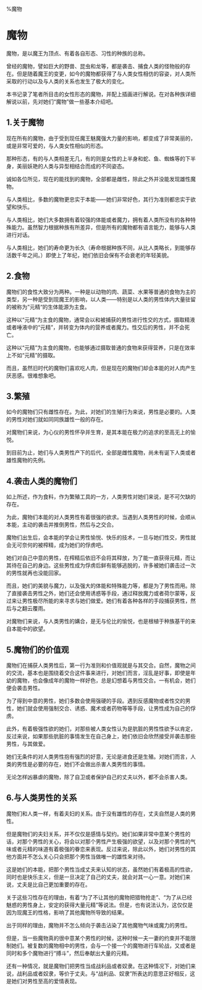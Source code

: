 ﻿
%魔物

# 魔物

魔物，是以魔王为顶点、有着各自形态、习性的种族的总称。

曾经的魔物，譬如巨大的野兽、昆虫和龙等，都是袭击、捕食人类的怪物般的存在。但是随着魔王的变更，如今的魔物都获得了与人类女性相仿的容姿，对人类所采取的行动以及与人类的关系也发生了极大的变化。

本书记录了笔者所目击的女性形态的魔物，并配上插画进行解说。在对各种族详细解说以前，先对她们“魔物”做一些基本介绍吧。


## 1.关于魔物

现在所有的魔物，由于受到现任魔王魅魔强大力量的影响，都变成了非常美丽的，或是非常可爱的，与人类女性相似的形态。

那种形态，有的与人类相差无几，有的则是女性的上半身和蛇、鱼、蜘蛛等的下半身，美丽妖艳的人类与异型相结合而成的不同姿态。

诚如各位所见，现在的能找到的魔物，全部都是雌性，除此之外并没能发现雄性魔物。

与人类相比，多数的魔物更忠实于本能——她们非常好色，其行为准则都忠实于欲望和快乐。

与人类相比，她们大多数拥有着较强的体能或者魔力，拥有着人类所没有的各种特殊能力。虽然智力根据种族有所差异，但是所有的魔物都有语言能力，能够与人类进行对话。

与人类相比，她们的寿命更为长久（寿命根据种族不同，从比人类略长，到能够存活数千年之间。）即使上了年纪，她们依旧会保有不会衰老的年轻美貌。


## 2.食物

魔物们的食性大致分为两种。一种是以动物的肉、蔬菜、水果等普通的食物为主的类型，另一种是受到现魔王的影响，以人类——特别是以人类的男性体内大量驻留的被称为”元精“的生体能源为主食。

这种以“元精“为主食的魔物，通常会以和被捕获的男性进行性交的方式，摄取精液或者唾液中的“元精”，并转变为体内的营养或者魔力。性交后的男性，并不会死亡。

这种以“元精”为主食的魔物，也能够通过摄取普通的食物来获得营养，只是在效率上不如“元精”的摄取。

而且，虽然旧时代的魔物们喜欢吃人肉，但是现在的魔物们却会本能的对人肉产生厌恶感。很难想象吧。


## 3.繁殖

如今的魔物们只有雌性存在。为此，对她们的生殖行为来说，男性是必要的。人类的男性对她们就如同同族雄性一般的存在。

对魔物们来说，为心仪的男性怀孕并生育，是其本能在极力的追求的至高无上的愉悦。

到目前为止，她们与人类男性产下的后代，全部是雌性魔物，尚未有诞下人类或者雄性魔物的先例。


## 4.袭击人类的魔物们

如上所述，作为食料，作为繁殖工具的一方，人类男性对她们来说，是不可欠缺的存在。

为此，魔物们本能的对人类男性有着很强的欲求。当遇到人类男性的时候，会顺从本能，主动的袭击并推倒男性，然后与之交合。

魔物们出生后，会本能的学会让男性愉悦、快乐的技术，一旦与她们性交，男性就会无可奈何的被榨精，成为她们的俘虏吧。

她们对自己中意的男性，在榨精后依旧不会将其释放，为了能一直获得元精，而让其待在自己的身边。这些男性成为俘虏后鲜有能够逃脱的，许多被她们袭击过一次的男性就再也没能回家。

而且，她们的美貌与魔力，以及强大的体能和特殊能力等，都是为了男性而用。除了直接袭击男性之外，她们还会使用诱惑等手段，通过释放魔力或者荷尔蒙等，反过来让男性极尽所能的来寻求与她们做爱。她们有着各种各样的手段捕获男性，然后与之翻云覆雨。

对魔物们来说，与人类男性的媾合，是无与伦比的愉悦，也是根植于种族基干的来自本能中的欲望。


## 5.魔物们的价值观

魔物们在捕获人类男性后，第一行为准则和价值观就是与其交合。自然，魔物之间的交流，基本也是围绕着交合这件事来进行，对她们而言，淫乱是好事，即使是年幼的魔物，也会像成年的魔物一样好色，总是幻想着与男性交合。一有机会，她们便会袭击男性。

为了得到中意的男性，她们多数会使用强硬的手段。遇到反感魔物或者性交的男性，她们就会使用强制交合、诱惑、魔术或者药物等等手段，让男性成为自己的俘虏。

此外，有着极强性欲的她们，对那些被人类女性认为是肮脏的男性性欲予以肯定，反过来说，如果那些肮脏的事情发生在自己身上，她们依旧会欣然接受并袭击那些男性，与其做爱。

她们无条件的对人类男性抱有强烈的好意，无论是进食还是生殖。对她们而言，人类的男性是必要的存在，她们不会做出杀害人类男性的事情。

无论怎样凶暴虐的魔物，除了自卫或者保护自己的丈夫以外，都不会杀害人类。


## 6.与人类男性的关系

魔物们和人类一样，有着夫妇的关系。由于没有雄性的存在，丈夫自然是人类的男性。

但是魔物们的夫妇关系，并不仅仅是感情与契约。她们如果非常中意某个男性的话，对那个男性的关心，将会以对那个男性产生极强的欲望，以及对那个男性的气味或者元精的味道有着极强的眷恋来表现。反过来说，除此以外，她们对男性的其他方面并不怎么关心只会把那个男性当做唯一的雄性来对待。

这是她们的本能，把那个男性当成丈夫来认知的状态，虽然她们有着极高的性欲，同时也是快乐主义，但是一旦决定了自己的丈夫，就会对其一心一意。对她们来说，丈夫是比自己更加重要的存在。

关于这些习性存在的理由，有着“为了不让其他的魔物把猎物抢走”、“为了从已经魅惑的男性身上，安定的获得大量元精”等说法。但是，也有说法认为，这仅仅是因为现魔王的性格，影响了其他魔物所导致的结果。

出于同样的理由，魔物并不怎么倾向于袭击沾染了其他魔物气味或魔力的男性。

但是，当一些魔物真的很中意某个男性的时候，这种时候一夫一妻的约束并不能限制她们。被复数的魔物相中的男性，会与一个接一个的魔物进行车轮战，又或者是同时和多个魔物进行“搏斗”，然后奉献出大量的元精。

还有一种情况，就是魔物们把男性当成战利品或者奴隶。在这种情况下，对她们来说，战利品或者奴隶，等价于丈夫。与“战利品、奴隶”所表达的意思正好相反，这是她们对男性至高的爱情表现。

